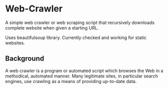 # Web-Crawler
A simple web crawler or web scraping script that recursively downloads complete website when given a starting URL.

Uses beautifulsoup library. Currently checked and working for static websites.

## Background
A web crawler is a program or automated script which browses the Web in a methodical, automated manner. Many legitimate sites, in particular search engines, use crawling as a means of providing up-to-date data.
